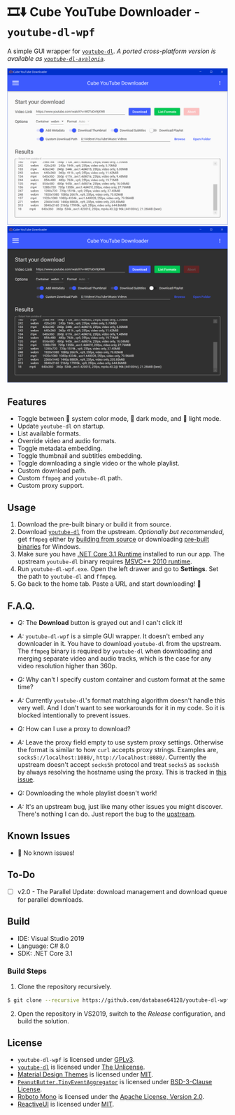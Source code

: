 # 🎞⬇ Cube YouTube Downloader - `youtube-dl-wpf`

A simple GUI wrapper for [`youtube-dl`](https://github.com/ytdl-org/youtube-dl). _A ported cross-platform version is available as [`youtube-dl-avalonia`](https://github.com/database64128/youtube-dl-avalonia)._

![Light Mode](LightMode.png "Light Mode")
![Dark Mode](DarkMode.png "Dark Mode")

## Features

- Toggle between 🎨 system color mode, 🌃 dark mode, and 🔆 light mode.
- Update `youtube-dl` on startup.
- List available formats.
- Override video and audio formats.
- Toggle metadata embedding.
- Toggle thumbnail and subtitles embedding.
- Toggle downloading a single video or the whole playlist.
- Custom download path.
- Custom `ffmpeg` and `youtube-dl` path.
- Custom proxy support.

## Usage

1. Download the pre-built binary or build it from source.
2. Download [`youtube-dl`](https://github.com/ytdl-org/youtube-dl) from the upstream. _Optionally but recommended_, get `ffmpeg` either by [building from source](https://www.ffmpeg.org/) or downloading [pre-built binaries](https://ffmpeg.zeranoe.com/builds/) for Windows.
3. Make sure you have [.NET Core 3.1 Runtime](https://dotnet.microsoft.com/download/dotnet-core/current/runtime) installed to run our app. The upstream `youtube-dl` binary requires [MSVC++ 2010 runtime](https://www.microsoft.com/en-us/download/details.aspx?id=13523).
4. Run `youtube-dl-wpf.exe`. Open the left drawer and go to __Settings__. Set the path to `youtube-dl` and `ffmpeg`.
5. Go back to the home tab. Paste a URL and start downloading! 🚀

## F.A.Q.

- _Q:_ The __Download__ button is grayed out and I can't click it!
- _A:_ `youtube-dl-wpf` is a simple GUI wrapper. It doesn't embed any downloader in it. You have to download `youtube-dl` from the upstream. The `ffmpeg` binary is required by `youtube-dl` when downloading and merging separate video and audio tracks, which is the case for any video resolution higher than 360p.

- _Q:_ Why can't I specify custom container and custom format at the same time?
- _A:_ Currently `youtube-dl`'s format matching algorithm doesn't handle this very well. And I don't want to see workarounds for it in my code. So it is blocked intentionally to prevent issues.

- _Q:_ How can I use a proxy to download?
- _A:_ Leave the proxy field empty to use system proxy settings. Otherwise the format is similar to how `curl` accepts proxy strings. Examples are, `socks5://localhost:1080/`, `http://localhost:8080/`. Currently the upstream doesn't accept `socks5h` protocol and treat `socks5` as `socks5h` by always resolving the hostname using the proxy. This is tracked in [this issue](https://github.com/ytdl-org/youtube-dl/issues/22618).

- _Q:_ Downloading the whole playlist doesn't work!
- _A:_ It's an upstream bug, just like many other issues you might discover. There's nothing I can do. Just report the bug to the [upstream](https://github.com/ytdl-org/youtube-dl).

## Known Issues

- 🎉 No known issues!

## To-Do

- [ ] v2.0 - The Parallel Update: download management and download queue for parallel downloads.

## Build

- IDE: Visual Studio 2019
- Language: C# 8.0
- SDK: .NET Core 3.1

### Build Steps

1. Clone the repository recursively.
```bash
$ git clone --recursive https://github.com/database64128/youtube-dl-wpf.git
```
2. Open the repository in VS2019, switch to the _Release_ configuration, and build the solution.

## License

- `youtube-dl-wpf` is licensed under [GPLv3](LICENSE).
- [`youtube-dl`](https://github.com/ytdl-org/youtube-dl) is licensed under [The Unlicense](https://github.com/ytdl-org/youtube-dl/blob/master/LICENSE).
- [Material Design Themes](https://github.com/MaterialDesignInXAML/MaterialDesignInXamlToolkit) is licensed under [MIT](https://github.com/MaterialDesignInXAML/MaterialDesignInXamlToolkit/blob/master/LICENSE).
- [`PeanutButter.TinyEventAggregator`](https://github.com/fluffynuts/PeanutButter) is licensed under [BSD-3-Clause License](https://github.com/fluffynuts/PeanutButter/blob/master/LICENSE).
- [Roboto Mono](https://fonts.google.com/specimen/Roboto+Mono) is licensed under the [Apache License, Version 2.0](https://www.apache.org/licenses/LICENSE-2.0).
- [ReactiveUI](https://github.com/reactiveui/ReactiveUI) is licensed under [MIT](https://github.com/reactiveui/ReactiveUI/blob/main/LICENSE).
